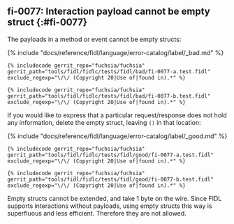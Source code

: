 ## fi-0077: Interaction payload cannot be empty struct {:#fi-0077}

The payloads in a method or event cannot be empty structs:

{% include "docs/reference/fidl/language/error-catalog/label/_bad.md" %}

```fidl
{% includecode gerrit_repo="fuchsia/fuchsia" gerrit_path="tools/fidl/fidlc/tests/fidl/bad/fi-0077-a.test.fidl" exclude_regexp="\/\/ (Copyright 20|Use of|found in).*" %}
```

```fidl
{% includecode gerrit_repo="fuchsia/fuchsia" gerrit_path="tools/fidl/fidlc/tests/fidl/bad/fi-0077-b.test.fidl" exclude_regexp="\/\/ (Copyright 20|Use of|found in).*" %}
```

If you would like to express that a particular request/response does not hold
any information, delete the empty struct, leaving `()` in that location:

{% include "docs/reference/fidl/language/error-catalog/label/_good.md" %}

```fidl
{% includecode gerrit_repo="fuchsia/fuchsia" gerrit_path="tools/fidl/fidlc/tests/fidl/good/fi-0077-a.test.fidl" exclude_regexp="\/\/ (Copyright 20|Use of|found in).*" %}
```

```fidl
{% includecode gerrit_repo="fuchsia/fuchsia" gerrit_path="tools/fidl/fidlc/tests/fidl/good/fi-0077-b.test.fidl" exclude_regexp="\/\/ (Copyright 20|Use of|found in).*" %}
```

Empty structs cannot be extended, and take 1 byte on the wire. Since FIDL
supports interactions without payloads, using empty structs this way is
superfluous and less efficient. Therefore they are not allowed.
